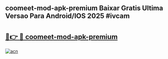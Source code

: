 ## coomeet-mod-apk-premium Baixar Gratis Ultima Versao Para Android/IOS 2025 #ivcam

# <h2><a href="https://ainizakaria.my?title=coomeet-mod-apk-premium&ref=20M">🔗👉 🔴 coomeet-mod-apk-premium</a></h2>

[![acn](https://github.com/user-attachments/assets/0f9c940e-d8b0-45ae-aac7-cd30a18b3e1c)](https://ainizakaria.my?title=coomeet-mod-apk-premium&ref=20M)

